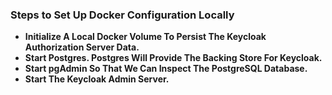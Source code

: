### Steps to Set Up Docker Configuration Locally

- **Initialize A Local Docker Volume To Persist The Keycloak Authorization Server Data.**
- **Start Postgres. Postgres Will Provide The Backing Store For Keycloak.**
- **Start pgAdmin So That We Can Inspect The PostgreSQL Database.**
- **Start The Keycloak Admin Server.**
